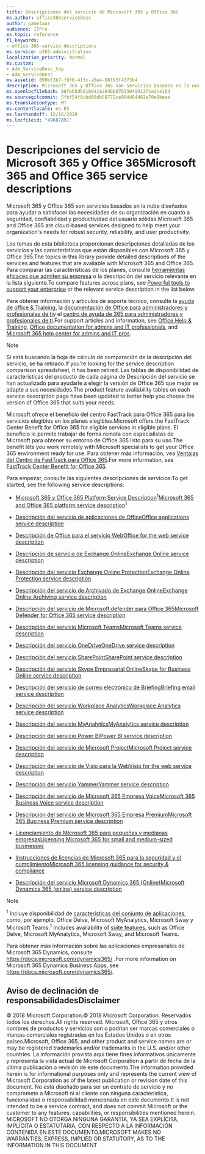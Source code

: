```yaml
---
title: Descripciones del servicio de Microsoft 365 y Office 365
ms.author: office365servicedesc
author: pamelaar
audience: ITPro
ms.topic: reference
f1_keywords:
- office-365-service-descriptions
ms.service: o365-administration
localization_priority: Normal
ms.custom:
- Adm_ServiceDesc_top
- Adm_ServiceDesc
ms.assetid: 899bf3b7-f9f0-4f3c-a5e4-88f93f4373b4
description: Microsoft 365 y Office 365 son servicios basados en la nube diseñados para ayudar a satisfacer las necesidades de su organización en cuanto a seguridad, confiabilidad y productividad del usuario sólidas.
ms.openlocfilehash: 86fbb5db51b9416284bb07b330499137ce2ce15d
ms.sourcegitcommit: 5fbf54f8cbd66db58772ce904d64482a70e0beae
ms.translationtype: MT
ms.contentlocale: es-ES
ms.lasthandoff: 12/16/2020
ms.locfileid: "49687891"
---
```

# <a name="microsoft-365-and-office-365-service-descriptions"></a><span data-ttu-id="b7489-103">Descripciones del servicio de Microsoft 365 y Office 365</span><span class="sxs-lookup"><span data-stu-id="b7489-103">Microsoft 365 and Office 365 service descriptions</span></span> 

<span data-ttu-id="b7489-104">Microsoft 365 y Office 365 son servicios basados en la nube diseñados para ayudar a satisfacer las necesidades de su organización en cuanto a seguridad, confiabilidad y productividad del usuario sólidas.</span><span class="sxs-lookup"><span data-stu-id="b7489-104">Microsoft 365 and Office 365 are cloud-based services designed to help meet your organization's needs for robust security, reliability, and user productivity.</span></span> 
  
<span data-ttu-id="b7489-105">Los temas de esta biblioteca proporcionan descripciones detalladas de los servicios y las características que están disponibles con Microsoft 365 y Office 365.</span><span class="sxs-lookup"><span data-stu-id="b7489-105">The topics in this library provide detailed descriptions of the services and features that are available with Microsoft 365 and Office 365.</span></span> <span data-ttu-id="b7489-106">Para comparar las características de los planes, consulte [herramientas eficaces que admiten su empresa](https://go.microsoft.com/fwlink/?LinkID=799177&amp;clcid=0x409) o la descripción del servicio relevante en la lista siguiente.</span><span class="sxs-lookup"><span data-stu-id="b7489-106">To compare features across plans, see [Powerful tools to support your enterprise](https://go.microsoft.com/fwlink/?LinkID=799177&amp;clcid=0x409) or the relevant service description in the list below.</span></span> 
  
<span data-ttu-id="b7489-107">Para obtener información y artículos de soporte técnico, consulte la [ayuda de office & Training](https://support.office.com/), la [documentación de Office para administradores y profesionales de ti](https://docs.microsoft.com/office/)y el [centro de ayuda de 365 para administradores y profesionales de ti](https://docs.microsoft.com/microsoft-365/).</span><span class="sxs-lookup"><span data-stu-id="b7489-107">For support articles and information, see [Office Help & Training](https://support.office.com/), [Office documentation for admins and IT professionals](https://docs.microsoft.com/office/), and [Microsoft 365 help center for admins and IT pros](https://docs.microsoft.com/microsoft-365/).</span></span>
  
> [!NOTE]
> <span data-ttu-id="b7489-108">Si está buscando la hoja de cálculo de comparación de la descripción del servicio, se ha retirado.</span><span class="sxs-lookup"><span data-stu-id="b7489-108">If you're looking for the service description comparison spreadsheet, it has been retired.</span></span> <span data-ttu-id="b7489-109">Las tablas de disponibilidad de características del producto de cada página de Descripción del servicio se han actualizado para ayudarle a elegir la versión de Office 365 que mejor se adapte a sus necesidades.</span><span class="sxs-lookup"><span data-stu-id="b7489-109">The product feature availability tables on each service description page have been updated to better help you choose the version of Office 365 that suits your needs.</span></span> 
  
<span data-ttu-id="b7489-110">Microsoft ofrece el beneficio del centro FastTrack para Office 365 para los servicios elegibles en los planes elegibles.</span><span class="sxs-lookup"><span data-stu-id="b7489-110">Microsoft offers the FastTrack Center Benefit for Office 365 for eligible services in eligible plans.</span></span> <span data-ttu-id="b7489-111">El beneficio le permite trabajar de forma remota con especialistas de Microsoft para obtener su entorno de Office 365 listo para su uso.</span><span class="sxs-lookup"><span data-stu-id="b7489-111">The benefit lets you work remotely with Microsoft specialists to get your Office 365 environment ready for use.</span></span> <span data-ttu-id="b7489-112">Para obtener más información, vea [Ventajas del Centro de FastTrack para Office 365](https://docs.microsoft.com/fasttrack/O365-fasttrack-benefit-for-office-365).</span><span class="sxs-lookup"><span data-stu-id="b7489-112">For more information, see [FastTrack Center Benefit for Office 365](https://docs.microsoft.com/fasttrack/O365-fasttrack-benefit-for-office-365).</span></span>
  
<span data-ttu-id="b7489-113">Para empezar, consulte las siguientes descripciones de servicios:</span><span class="sxs-lookup"><span data-stu-id="b7489-113">To get started, see the following service descriptions:</span></span>
  
- <span data-ttu-id="b7489-114">[Microsoft 365 y Office 365 Platform Service Description](office-365-platform-service-description/office-365-platform-service-description.md)<sup>1</sup></span><span class="sxs-lookup"><span data-stu-id="b7489-114">[Microsoft 365 and Office 365 platform service description](office-365-platform-service-description/office-365-platform-service-description.md)<sup>1</sup></span></span>

- [<span data-ttu-id="b7489-115">Descripción del servicio de aplicaciones de Office</span><span class="sxs-lookup"><span data-stu-id="b7489-115">Office applications service description</span></span>](office-applications-service-description/office-applications-service-description.md)

- [<span data-ttu-id="b7489-116">Descripción de Office para el servicio Web</span><span class="sxs-lookup"><span data-stu-id="b7489-116">Office for the web service description</span></span>](office-online-service-description/office-online-service-description.md)

- [<span data-ttu-id="b7489-117">Descripción de servicio de Exchange Online</span><span class="sxs-lookup"><span data-stu-id="b7489-117">Exchange Online service description</span></span>](exchange-online-service-description/exchange-online-service-description.md)

- [<span data-ttu-id="b7489-118">Descripción del servicio Exchange Online Protection</span><span class="sxs-lookup"><span data-stu-id="b7489-118">Exchange Online Protection service description</span></span>](exchange-online-protection-service-description/exchange-online-protection-service-description.md)

- [<span data-ttu-id="b7489-119">Descripción del servicio de Archivado de Exchange Online</span><span class="sxs-lookup"><span data-stu-id="b7489-119">Exchange Online Archiving service description</span></span>](exchange-online-archiving-service-description/exchange-online-archiving-service-description.md)

- [<span data-ttu-id="b7489-120">Descripción del servicio de Microsoft defender para Office 365</span><span class="sxs-lookup"><span data-stu-id="b7489-120">Microsoft Defender for Office 365 service description</span></span>](office-365-advanced-threat-protection-service-description.md)

- [<span data-ttu-id="b7489-121">Descripción del servicio Microsoft Teams</span><span class="sxs-lookup"><span data-stu-id="b7489-121">Microsoft Teams service description</span></span>](teams-service-description.md)

- [<span data-ttu-id="b7489-122">Descripción del servicio OneDrive</span><span class="sxs-lookup"><span data-stu-id="b7489-122">OneDrive service description</span></span>](onedrive-for-business-service-description.md)

- [<span data-ttu-id="b7489-123">Descripción del servicio SharePoint</span><span class="sxs-lookup"><span data-stu-id="b7489-123">SharePoint service description</span></span>](sharepoint-online-service-description/sharepoint-online-service-description.md)

- [<span data-ttu-id="b7489-124">Descripción del servicio Skype Empresarial Online</span><span class="sxs-lookup"><span data-stu-id="b7489-124">Skype for Business Online service description</span></span>](skype-for-business-online-service-description/skype-for-business-online-service-description.md)

- [<span data-ttu-id="b7489-125">Descripción del servicio de correo electrónico de Briefing</span><span class="sxs-lookup"><span data-stu-id="b7489-125">Briefing email service description</span></span>](briefing-service-description.md)

- [<span data-ttu-id="b7489-126">Descripción del servicio Workplace Analytics</span><span class="sxs-lookup"><span data-stu-id="b7489-126">Workplace Analytics service description</span></span>](workplace-analytics-service-description.md)

- [<span data-ttu-id="b7489-127">Descripción del servicio MyAnalytics</span><span class="sxs-lookup"><span data-stu-id="b7489-127">MyAnalytics service description</span></span>](mya-service-description.md)

- [<span data-ttu-id="b7489-128">Descripción del servicio Power BI</span><span class="sxs-lookup"><span data-stu-id="b7489-128">Power BI service description</span></span>](power-bi-service-description.md)

- [<span data-ttu-id="b7489-129">Descripción del servicio de Microsoft Project</span><span class="sxs-lookup"><span data-stu-id="b7489-129">Microsoft Project service description</span></span>](project-online-service-description/project-online-service-description.md)

- [<span data-ttu-id="b7489-130">Descripción del servicio de Visio para la Web</span><span class="sxs-lookup"><span data-stu-id="b7489-130">Visio for the web service description</span></span>](visio-online-service-description/visio-online-service-description.md)

- [<span data-ttu-id="b7489-131">Descripción del servicio Yammer</span><span class="sxs-lookup"><span data-stu-id="b7489-131">Yammer service description</span></span>](yammer-service-description/yammer-service-description.md)

- [<span data-ttu-id="b7489-132">Descripción del servicio de Microsoft 365 Empresa Voice</span><span class="sxs-lookup"><span data-stu-id="b7489-132">Microsoft 365 Business Voice service description</span></span>](microsoft-365-business-voice-service-description.md)

- [<span data-ttu-id="b7489-133">Descripción del servicio de Microsoft 365 Empresa Premium</span><span class="sxs-lookup"><span data-stu-id="b7489-133">Microsoft 365 Business Premium service description</span></span>](microsoft-365-service-descriptions/microsoft-365-business-service-description.md)

- [<span data-ttu-id="b7489-134">Licenciamiento de Microsoft 365 para pequeñas y medianas empresas</span><span class="sxs-lookup"><span data-stu-id="b7489-134">Licensing Microsoft 365 for small and medium-sized businesses</span></span>](microsoft-365-service-descriptions/licensing-microsoft-365-in-smb.md)

- [<span data-ttu-id="b7489-135">Instrucciones de licencias de Microsoft 365 para la seguridad y el cumplimiento</span><span class="sxs-lookup"><span data-stu-id="b7489-135">Microsoft 365 licensing guidance for security & compliance</span></span>](microsoft-365-service-descriptions/microsoft-365-tenantlevel-services-licensing-guidance/microsoft-365-security-compliance-licensing-guidance.md)

- [<span data-ttu-id="b7489-136">Descripción del servicio Microsoft Dynamics 365 (Online)</span><span class="sxs-lookup"><span data-stu-id="b7489-136">Microsoft Dynamics 365 (online) service description</span></span>](microsoft-dynamics-365-online-service-description.md)

> [!NOTE]
> <span data-ttu-id="b7489-137"><sup>1</sup> Incluye disponibilidad de [características del conjunto de aplicaciones](https://docs.microsoft.com/office365/servicedescriptions/office-365-platform-service-description/office-365-suite-features), como, por ejemplo, Office Delve, Microsoft MyAnalytics, Microsoft Sway y Microsoft Teams.</span><span class="sxs-lookup"><span data-stu-id="b7489-137"><sup>1</sup> Includes availability of [suite features](https://docs.microsoft.com/office365/servicedescriptions/office-365-platform-service-description/office-365-suite-features), such as Office Delve, Microsoft MyAnalytics, Microsoft Sway, and Microsoft Teams.</span></span>
>
> <span data-ttu-id="b7489-138">Para obtener más información sobre las aplicaciones empresariales de Microsoft 365 Dynamics, consulte <https://docs.microsoft.com/dynamics365/> .</span><span class="sxs-lookup"><span data-stu-id="b7489-138">For more information on Microsoft 365 Dynamics Business Apps, see <https://docs.microsoft.com/dynamics365/>.</span></span>
  
## <a name="disclaimer"></a><span data-ttu-id="b7489-139">Aviso de declinación de responsabilidades</span><span class="sxs-lookup"><span data-stu-id="b7489-139">Disclaimer</span></span>

<span data-ttu-id="b7489-140">&copy; 2018 Microsoft Corporation.</span><span class="sxs-lookup"><span data-stu-id="b7489-140">&copy; 2018 Microsoft Corporation.</span></span> <span data-ttu-id="b7489-141">Reservados todos los derechos.</span><span class="sxs-lookup"><span data-stu-id="b7489-141">All rights reserved.</span></span> <span data-ttu-id="b7489-142">Microsoft, Office 365 y otros nombres de productos y servicios son o podrían ser marcas comerciales o marcas comerciales registradas en los Estados Unidos o en otros países.</span><span class="sxs-lookup"><span data-stu-id="b7489-142">Microsoft, Office 365, and other product and service names are or may be registered trademarks and/or trademarks in the U.S. and/or other countries.</span></span> <span data-ttu-id="b7489-143">La información provista aquí tiene fines informativos únicamente y representa la vista actual de Microsoft Corporation a partir de fecha de la última publicación o revisión de este documento.</span><span class="sxs-lookup"><span data-stu-id="b7489-143">The information provided herein is for informational purposes only and represents the current view of Microsoft Corporation as of the latest publication or revision date of this document.</span></span> <span data-ttu-id="b7489-144">No está diseñado para ser un contrato de servicio y no compromete a Microsoft ni al cliente con ninguna característica, funcionalidad o responsabilidad mencionada en este documento.</span><span class="sxs-lookup"><span data-stu-id="b7489-144">It is not intended to be a service contract, and does not commit Microsoft or the customer to any features, capabilities, or responsibilities mentioned herein.</span></span> <span data-ttu-id="b7489-145">MICROSOFT NO OTORGA NINGUNA GARANTÍA, YA SEA EXPLÍCITA, IMPLÍCITA O ESTATUTARIA, CON RESPECTO A LA INFORMACIÓN CONTENIDA EN ESTE DOCUMENTO.</span><span class="sxs-lookup"><span data-stu-id="b7489-145">MICROSOFT MAKES NO WARRANTIES, EXPRESS, IMPLIED OR STATUTORY, AS TO THE INFORMATION IN THIS DOCUMENT.</span></span>
 